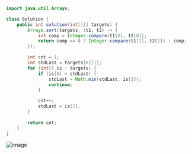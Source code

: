 ```java
import java.util.Arrays;

class Solution {
    public int solution(int[][] targets) {
        Arrays.sort(targets, (t1, t2) -> {
            int comp = Integer.compare(t1[0], t2[0]);
            return comp == 0 ? Integer.compare(t1[1], t2[1]) : comp;
        });

        int cnt = 1;
        int stdLast = targets[0][1];
        for (int[] is : targets) {
            if (is[0] < stdLast) {
                stdLast = Math.min(stdLast, is[1]);
                continue;
            }

            cnt++;
            stdLast = is[1];
        }
        
        return cnt;
    }
}
```
![image](https://github.com/koreaIT-study/programmers/assets/92290312/26a14931-21f6-4157-93d4-c92763f57f8a)
